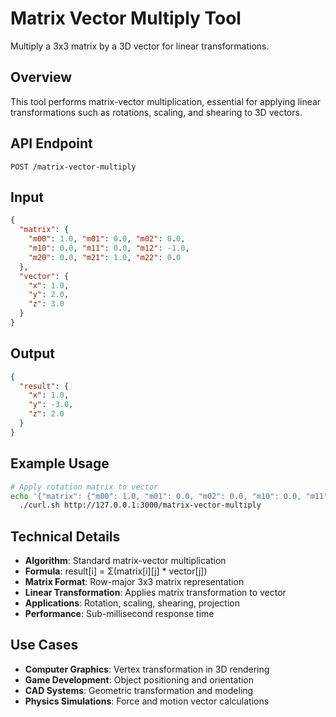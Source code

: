 # Matrix Vector Multiply Tool

Multiply a 3x3 matrix by a 3D vector for linear transformations.

## Overview

This tool performs matrix-vector multiplication, essential for applying linear transformations such as rotations, scaling, and shearing to 3D vectors.

## API Endpoint

```
POST /matrix-vector-multiply
```

## Input

```json
{
  "matrix": {
    "m00": 1.0, "m01": 0.0, "m02": 0.0,
    "m10": 0.0, "m11": 0.0, "m12": -1.0,
    "m20": 0.0, "m21": 1.0, "m22": 0.0
  },
  "vector": {
    "x": 1.0,
    "y": 2.0,
    "z": 3.0
  }
}
```

## Output

```json
{
  "result": {
    "x": 1.0,
    "y": -3.0,
    "z": 2.0
  }
}
```

## Example Usage

```bash
# Apply rotation matrix to vector
echo '{"matrix": {"m00": 1.0, "m01": 0.0, "m02": 0.0, "m10": 0.0, "m11": 0.0, "m12": -1.0, "m20": 0.0, "m21": 1.0, "m22": 0.0}, "vector": {"x": 1.0, "y": 2.0, "z": 3.0}}' | \
  ./curl.sh http://127.0.0.1:3000/matrix-vector-multiply
```

## Technical Details

- **Algorithm**: Standard matrix-vector multiplication
- **Formula**: result[i] = Σ(matrix[i][j] * vector[j])
- **Matrix Format**: Row-major 3x3 matrix representation
- **Linear Transformation**: Applies matrix transformation to vector
- **Applications**: Rotation, scaling, shearing, projection
- **Performance**: Sub-millisecond response time

## Use Cases

- **Computer Graphics**: Vertex transformation in 3D rendering
- **Game Development**: Object positioning and orientation
- **CAD Systems**: Geometric transformation and modeling
- **Physics Simulations**: Force and motion vector calculations